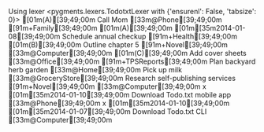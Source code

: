 Using lexer <pygments.lexers.TodotxtLexer with {'ensurenl': False, 'tabsize': 0}>
[01m(A)[39;49;00m Call Mom [33m@Phone[39;49;00m [91m+Family[39;49;00m
[01m(A)[39;49;00m [01m[35m2014-01-08[39;49;00m Schedule annual checkup [91m+Health[39;49;00m
[01m(B)[39;49;00m Outline chapter 5 [91m+Novel[39;49;00m [33m@Computer[39;49;00m
[01m(C)[39;49;00m Add cover sheets [33m@Office[39;49;00m [91m+TPSReports[39;49;00m
Plan backyard herb garden [33m@Home[39;49;00m
Pick up milk [33m@GroceryStore[39;49;00m
Research self-publishing services [91m+Novel[39;49;00m [33m@Computer[39;49;00m
x [01m[35m2014-01-10[39;49;00m Download Todo.txt mobile app [33m@Phone[39;49;00m
x [01m[35m2014-01-10[39;49;00m [01m[35m2014-01-07[39;49;00m Download Todo.txt CLI [33m@Computer[39;49;00m
